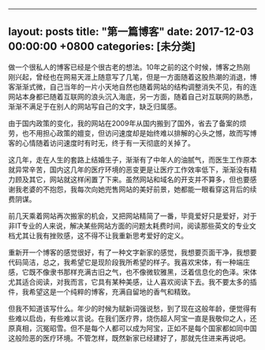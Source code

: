 
---
layout: posts
title: "第一篇博客"
date: 2017-12-03 00:00:00 +0800
categories: [未分类]
---

<p>做一个很私人的博客已经是个很古老的想法。10年之前的这个时候，博客之热刚刚兴起，曾经也在网易天涯上随意写了几笔，但是一方面随着这股热潮的消退，博客渐渐式微，自己当年的一片小天地自然也随着网站的结构调整消失不见，有的连网站本身都已随着互联网的浪头沉入海底，另一方面，随着自己对互联网的熟悉，渐渐不满足于在别人的网站写自己的文字，缺乏归属感。</p>

<p>由于国内政策的变化，我的网站在2009年从国内搬到了国外，省去了备案的烦劳，也不用担心政策的嬗变，但访问速度却是始终难以排解的心头之憾，故而写博客的心情随着访问速度时有时无，终于有一天彻底的关掉了。</p>

<p>这几年，走在人生的套路上结婚生子，渐渐有了中年人的油腻气，而医生工作原本就异常辛苦，国内这几年的医疗环境的恶变更是让医疗工作效率低下，渐渐没有精力顾及其它，网站就这样闲置了下来。虽然网站和域名的开支并不算多，但也要感谢我老婆的不抱怨，我每次向她兜售网站的美好前景，她都能一眼看穿这背后的续费阴谋。</p>

<p>前几天乘着网站再次搬家的机会，又把网站精简了一番，毕竟爱好只是爱好，对于非IT专业的人来说，解决某些网站方面的问题太耗费时间，阅读那些英文的专业文档尤其让我有挫败感，这不得不让我重新思考爱好的定义。</p>

<p>重新开一个博客的感觉很好，有了一种文字新家的感觉，我想要页面干净，我想要代码简洁，总之，我希望它是现阶段我所希望的样子。我喜欢宋体，有一种端庄感，它既不像隶书那样充满古旧之气，也不像微软雅黑，泛着信息化的色泽。宋体尤其适合阅读，对我而言，它具有某种美感，让人喜欢阅读下去。我不要太多的插件，我希望这是一个纯粹的博客，充满自留地的香气和精致。</p>

<p>但我不知道该写什么。年少的时候为赋新词强说愁，到了现在这般年龄，便觉得有些难以启齿，有些难以言说。在我们医疗界，烧伤超人阿宝一直是我敬仰之人，还原真相，沉冤昭雪。但不是每个人都可以成为阿宝，正如不是每个国家都如同中国这般险恶的医疗环境。不管怎样，既然新家已经建好了，那就先住进来再说吧。</p>

